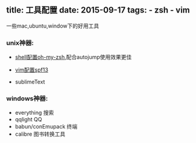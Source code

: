 title: 工具配置
date: 2015-09-17
tags: 
    - zsh
    - vim
---
一些mac,ubuntu,window下的好用工具
<!-- more -->
### unix神器:

- [shell配置oh-my-zsh](https://github.com/robbyrussell/oh-my-zsh),配合autojump使用效果更佳

- [vim配置spf13](https://github.com/spf13/spf13-vim)

- sublimeText

### windows神器:

- everything 搜索
- qqlight  QQ
- babun/conEmupack 终端
- calibre 图书转换工具

<!--more-->  


